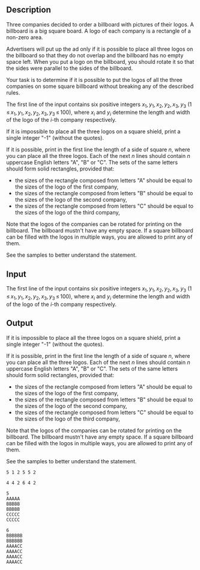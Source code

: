 ## Description

<div><p>Three companies decided to order a billboard with pictures of their logos. A billboard is a big <span class="tex-font-style-it">square</span> board. A logo of each company is a rectangle of a non-zero area. </p><p>Advertisers will put up the ad only if it is possible to place all three logos on the billboard so that they do not overlap and the billboard has no empty space left. When you put a logo on the billboard, you should rotate it so that the sides were parallel to the sides of the billboard.</p><p>Your task is to determine if it is possible to put the logos of all the three companies on some square billboard without breaking any of the described rules.</p></div><div class="input-specification"><p>The first line of the input contains six positive integers <span class="tex-span"><i>x</i><sub class="lower-index">1</sub>, <i>y</i><sub class="lower-index">1</sub>, <i>x</i><sub class="lower-index">2</sub>, <i>y</i><sub class="lower-index">2</sub>, <i>x</i><sub class="lower-index">3</sub>, <i>y</i><sub class="lower-index">3</sub></span> (<span class="tex-span">1 ≤ <i>x</i><sub class="lower-index">1</sub>, <i>y</i><sub class="lower-index">1</sub>, <i>x</i><sub class="lower-index">2</sub>, <i>y</i><sub class="lower-index">2</sub>, <i>x</i><sub class="lower-index">3</sub>, <i>y</i><sub class="lower-index">3</sub> ≤ 100</span>), where <span class="tex-span"><i>x</i><sub class="lower-index"><i>i</i></sub></span> and <span class="tex-span"><i>y</i><sub class="lower-index"><i>i</i></sub></span> determine the length and width of the logo of the <span class="tex-span"><i>i</i></span>-th company respectively.</p></div><div class="output-specification"><p>If it is impossible to place all the three logos on a square shield, print a single integer "<span class="tex-font-style-tt">-1</span>" (without the quotes).</p><p>If it is possible, print in the first line the length of a side of square <span class="tex-span"><i>n</i></span>, where you can place all the three logos. Each of the next <span class="tex-span"><i>n</i></span> lines should contain <span class="tex-span"><i>n</i></span> uppercase English letters "<span class="tex-font-style-tt">A</span>", "<span class="tex-font-style-tt">B</span>" or "<span class="tex-font-style-tt">C</span>". The sets of the same letters should form solid rectangles, provided that:</p><ul> <li> the sizes of the rectangle composed from letters "<span class="tex-font-style-tt">A</span>" should be equal to the sizes of the logo of the first company, </li><li> the sizes of the rectangle composed from letters "<span class="tex-font-style-tt">B</span>" should be equal to the sizes of the logo of the second company, </li><li> the sizes of the rectangle composed from letters "<span class="tex-font-style-tt">C</span>" should be equal to the sizes of the logo of the third company, </li></ul><p>Note that the logos of the companies can be rotated for printing on the billboard. The billboard mustn't have any empty space. If a square billboard can be filled with the logos in multiple ways, you are allowed to print any of them.</p><p>See the samples to better understand the statement.</p></div>

## Input

<p>The first line of the input contains six positive integers <span class="tex-span"><i>x</i><sub class="lower-index">1</sub>, <i>y</i><sub class="lower-index">1</sub>, <i>x</i><sub class="lower-index">2</sub>, <i>y</i><sub class="lower-index">2</sub>, <i>x</i><sub class="lower-index">3</sub>, <i>y</i><sub class="lower-index">3</sub></span> (<span class="tex-span">1 ≤ <i>x</i><sub class="lower-index">1</sub>, <i>y</i><sub class="lower-index">1</sub>, <i>x</i><sub class="lower-index">2</sub>, <i>y</i><sub class="lower-index">2</sub>, <i>x</i><sub class="lower-index">3</sub>, <i>y</i><sub class="lower-index">3</sub> ≤ 100</span>), where <span class="tex-span"><i>x</i><sub class="lower-index"><i>i</i></sub></span> and <span class="tex-span"><i>y</i><sub class="lower-index"><i>i</i></sub></span> determine the length and width of the logo of the <span class="tex-span"><i>i</i></span>-th company respectively.</p>

## Output

<p>If it is impossible to place all the three logos on a square shield, print a single integer "<span class="tex-font-style-tt">-1</span>" (without the quotes).</p><p>If it is possible, print in the first line the length of a side of square <span class="tex-span"><i>n</i></span>, where you can place all the three logos. Each of the next <span class="tex-span"><i>n</i></span> lines should contain <span class="tex-span"><i>n</i></span> uppercase English letters "<span class="tex-font-style-tt">A</span>", "<span class="tex-font-style-tt">B</span>" or "<span class="tex-font-style-tt">C</span>". The sets of the same letters should form solid rectangles, provided that:</p><ul> <li> the sizes of the rectangle composed from letters "<span class="tex-font-style-tt">A</span>" should be equal to the sizes of the logo of the first company, </li><li> the sizes of the rectangle composed from letters "<span class="tex-font-style-tt">B</span>" should be equal to the sizes of the logo of the second company, </li><li> the sizes of the rectangle composed from letters "<span class="tex-font-style-tt">C</span>" should be equal to the sizes of the logo of the third company, </li></ul><p>Note that the logos of the companies can be rotated for printing on the billboard. The billboard mustn't have any empty space. If a square billboard can be filled with the logos in multiple ways, you are allowed to print any of them.</p><p>See the samples to better understand the statement.</p>





```input1
5 1 2 5 5 2

```




```input2
4 4 2 6 4 2

```




```output1
5
AAAAA
BBBBB
BBBBB
CCCCC
CCCCC

```




```output2
6
BBBBBB
BBBBBB
AAAACC
AAAACC
AAAACC
AAAACC

```



